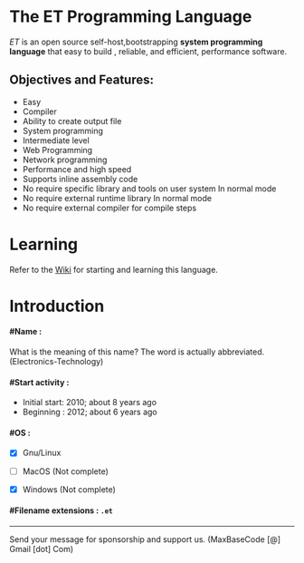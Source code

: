 # The ET Programming Language

_ET_ is an open source self-host,bootstrapping **system programming language** that easy to build , reliable, and efficient, performance software.


## Objectives and Features:

- Easy
- Compiler
- Ability to create output file
- System programming
- Intermediate level
- Web Programming
- Network programming
- Performance and high speed
- Supports inline assembly code
- No require specific library and tools on user system In normal mode
- No require external runtime library In normal mode
- No require external compiler for compile steps


# Learning

Refer to the [Wiki](https://github.com/ET-Lang/ET/wiki) for starting and learning this language.

# Introduction

#### #Name :

What is the meaning of this name?
The word is actually abbreviated. (Electronics-Technology)

#### #Start activity :
  - Initial start: 2010; about 8 years ago
  - Beginning : 2012; about 6 years ago


#### #OS :
- [x] Gnu/Linux
- [ ] MacOS (Not complete)
- [x] Windows (Not complete)


#### #Filename extensions : `.et`


-------

Send your message for sponsorship and support us. (MaxBaseCode [@] Gmail [dot] Com)
